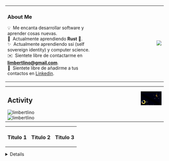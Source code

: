 <table style="border-color: transparent;" cellspacing=0 >
  <tr>
    <td valign="center" width="60%">
      
### About Me
💡 &nbsp;Me encanta desarrollar software y aprender cosas nuevas.\
🌱 &nbsp;Actualmente aprendiendo **Rust** 🦀.\
✨ &nbsp;Actualmente aprendiendo ssi (self sovereign identity) y computer science.\
✉️ &nbsp;Sientete libre de contactarme en **limbertlino@gmail.com**.\
🤝 &nbsp;Sientete libre de añadirme a tus contactos en [Linkedin](https://www.linkedin.com/in/linomattos/).

</td>
<td valign="middle" width="40%">
<p align="right">
  <img src="https://user-images.githubusercontent.com/74038190/240906093-9be4d344-6782-461a-b5a6-32a07bf7b34e.gif">
</p>
</td>
</tr></table>

<table style="border-color: transparent;" cellspacing=0 ><tr><td valign="top" width="10%">

## Activity

<p>
 <img align="left" src="https://github-readme-stats.vercel.app/api/top-langs?username=limbertlino&langs_count=8&show_icons=true&locale=en&layout=compact&theme=chartreuse-dark" alt="limbertlino" />
</p>
<p>&nbsp;<img align="right" src="https://github-readme-stats.vercel.app/api?username=limbertlino&show_icons=true&locale=en&theme=chartreuse-dark" alt="limbertlino" width="410"/>
</p>

</td>
<td valign="top" width="33%">
<p align="right">

 <img width="900" align="center" src="profile-3d-contrib/profile-night-rainbow.svg">

</p>
</td></tr></table>

<table><tr><td valign="top" width="33%">
  
### Titulo 1

</td><td valign="top" width="33%">

### Titulo 2

</td>
<td valign="top" width="33%">

### Titulo 3

</td></tr></table>

<details close>

</details>
